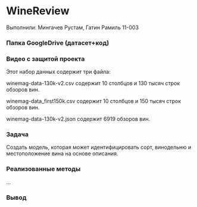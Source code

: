 # WineReview

Выполнили: Мингачев Рустам, Гатин Рамиль 11-003

### Папка GoogleDrive (датасет+код)

### Видео с защитой проекта


Этот набор данных содержит три файла:

winemag-data-130k-v2.csv содержит 10 столбцов и 130 тысяч строк обзоров вин.

winemag-data_first150k.csv содержит 10 столбцов и 150 тысяч строк обзоров вин.

winemag-data-130k-v2.json содержит 6919 обзоров вин.

### Задача

Создать модель, которая может идентифицировать сорт, винодельню и местоположение вина на основе описания.

### Реализованные методы

...

### Вывод
